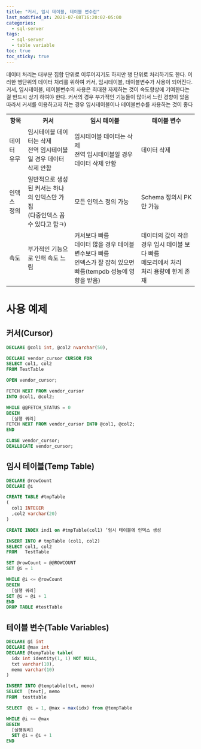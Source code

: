 ```yaml
---
title: "커서, 임시 테이블, 테이블 변수란"
last_modified_at: 2021-07-08T16:20:02-05:00
categories:
  - sql-server
tags:
  - sql-server
  - table variable
toc: true
toc_sticky: true
---
```


데이터 처리는 대부분 집합 단위로 이루어지기도 하지만 행 단위로 처리하기도 한다.
이러한 행단위의 데이터 처리를 위하여 커서, 임시테이블, 테이블변수가 사용이 되어진다.
커서, 임시테이블, 테이블변수의 사용은 최대한 자제하는 것이 속도향상에 기여한다는 걸 반드시 상기 하여야 한다.
커서의 경우 부가적인 기능들이 많아서 느린 경향이 있음 따라서 커서를 이용하고자 하는 경우 임시테이블이나 테이블변수를 사용하는 것이 좋다

<table>
  <tr>
    <th>항목</th>
    <th>커서</th>
    <th>임시 테이블</th>
    <th>테이블 변수</th>
  </tr>
  <tr>
    <td>데이터 유무</td>
    <td>
      임시테이블 데이터는 삭제<br>전역 임시테이블일 경우 데이터 삭제 안함
    </td>
    <td>
      임시테이블 데이터는 삭제<br>전역 임시테이블일 경우 데이터 삭제 안함
    </td>
    <td>
      데이터 삭제
    </td>
  </tr>
  <tr>
    <td>인덱스 정의</td>
    <td>
      일반적으로 생성된 커서는 하나의 인덱스만 가짐<br>(다중인덱스 꼼수 있다고 함ㅋ)
    </td>
    <td>
      모든 인덱스 정의 가능
    </td>
    <td>
      Schema 정의시 PK만 가능
    </td>
  </tr>
  <tr>
    <td>속도</td>
    <td>
      부가적인 기능으로 인해 속도 느림
    </td>
    <td>
      커서보다 빠름<br>데이터 많을 경우 테이블 변수보다 빠름<br>인덱스가 잘 잡혀 있으면 빠름(tempdb 성능에 영향을 받음)
    </td>
    <td>
      데이터의 값이 작은 경우 임시 테이블 보다 빠름<br>메모리에서 처리<br>처리 용량에 한계 존재
    </td>
  </tr>
</table>

# 사용 예제

## 커서(Cursor)

```sql
DECLARE @col1 int, @col2 nvarchar(50),

DECLARE vendor_cursor CURSOR FOR
SELECT col1, col2
FROM TestTable

OPEN vendor_cursor;

FETCH NEXT FROM vendor_cursor
INTO @col1, @col2;

WHILE @@FETCH_STATUS = 0
BEGIN
  [실행 쿼리]
FETCH NEXT FROM vendor_cursor INTO @col1, @col2;
END

CLOSE vendor_cursor;
DEALLOCATE vendor_cursor;
```

## 임시 테이블(Temp Table)

```sql
DECLARE @rowCount
DECLARE @i

CREATE TABLE #tmpTable
(
  col1 INTEGER
  ,col2 varchar(20)
)

CREATE INDEX ind1 on #tmpTable(col1) ‘임시 테이블에 인덱스 생성

INSERT INTO # tmpTable (col1, col2)
SELECT col1, col2
FROM   TestTable

SET @rowCount = @@ROWCOUNT
SET @i = 1

WHILE @i <= @rowCount
BEGIN
  [실행 쿼리]
SET @i = @i + 1
END
DROP TABLE #testTable
```

## 테이블 변수(Table Variables)

```sql
DECLARE @i int
DECLARE @max int
DECLARE @tempTable table(
  idx int identity(1, 1) NOT NULL,
  txt varchar(10),
  memo varchar(10)
)

INSERT INTO @temptable(txt, memo)
SELECT  [text], memo
FROM  testtable

SELECT  @i = 1, @max = max(idx) from @tempTable

WHILE @i <= @max
BEGIN
  [실행쿼리]
  SET @i = @i + 1
END
```
